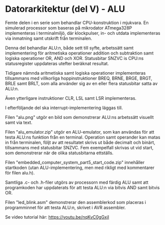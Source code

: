 # Datorarkitektur (del V) - ALU
Femte delen i en serie som behandlar CPU-konstruktion i mjukvara. 
En simulerad processor som baseras på mikrodator ATmega328P implementeras i terminalmiljö,
där klockpulser, in- och utdata implementeras via inmatning samt utskrift från terminalen.

Denna del behandlar ALU:n, både sett till syfte, arbetssätt samt implementering för 
aritmetiska operationer addition och subtraktion samt logiska operationer OR, AND och XOR.
Statusbitar SNZVC is CPU:ns statusregister uppdateras utefter beräknat resultat.

Tidigare nämnda aritmetiska samt logiska operationer implementeras tillsammans med 
villkorliga hoppinstruktioner BREQ, BRNE, BRGE, BRGT, BRLE samt BRLT, som alla använder
sig av en eller flera statusbitar satta av ALU:n.

Även ytterligare instruktioner CLR, LSL samt LSR implementeras.
  
I efterföljande del ska interrupt-implementering läggas till.

Filen "alu.png" utgör en bild som demonstrerar ALU:ns arbetssätt visuellt samt via text.

Filen "alu_emulator.zip" utgör en ALU-emulator, som kan användas för att testa ALU:ns funktion
från en terminal. Operation samt operander kan matas in från terminalen, följt av att
resultatet skrivs ut både decimalt och binärt, tillsammans med statusbitar SNZVC.
Fem exempelfall skrivas ut vid start, som demonstrerar när de olika statusbitarna ettställs.

Filen "embedded_computer_system_part5_start_code.zip" innehåller startkoden 
(utan ALU-implementering, men med rikligt med kommentarer för filen alu.h).

Samtliga .c- och .h-filer utgörs av processorn med färdig ALU samt att programkoden har 
uppdaterats för att testa ALU:n via bitvis AND samt bitvis OR.

Filen "led_blink.asm" demonstrerar den assemblerkod som placeras i programminnet för 
att testa ALU:n, skrivet i AVR assembler.

Se video tutorial här:
https://youtu.be/nqKvC0gGxjI